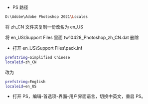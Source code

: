 - PS 路径

```sh
D:\Adobe\Adobe Photoshop 2021\Locales
```

将 zh_CN 文件夹复制一份改名为 en_US

将 en_US\Support Files 里面 tw10428_Photoshop_zh_CN.dat 删除

- 打开 en_US\Support Files\pack.inf

```sh
prefstring=Simplified Chinese
localeid=zh_CN
```

改为

```sh
prefstring=English
localeid=en_US
```

- 打开 PS，编辑-首选项-界面-用户界面语言，切换中英文，重启 PS。
